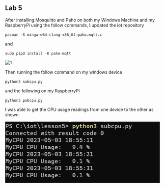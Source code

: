 ## Lab 5

After installing Mosquitto and Paho on both my Windows Machine and my RaspberryPi using the follow commands, I updated the iot repository

```
pacman -S mingw-w64-clang-x86_64-paho.mqtt.c
```
and

```
sudo pip3 install -U paho-mqtt
```

![1]()

Then running the follow command on my windows device
```
python3 subcpu.py
```

and the following on my RaspberryPi

```
python3 pubcpu.py
```

I was able to get the CPU usage readings from one device to the other as shown

![2](https://github.com/jgoceljak/CPE-322-A/blob/bd8342acb7bfd3147c7a72fea113ec9e57914693/Lab5/cpuusage.jpg)
